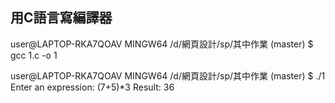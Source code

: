 ## 用C語言寫編譯器
user@LAPTOP-RKA7QOAV MINGW64 /d/網頁設計/sp/其中作業 (master)
$ gcc 1.c -o 1

user@LAPTOP-RKA7QOAV MINGW64 /d/網頁設計/sp/其中作業 (master)
$ ./1
Enter an expression: (7+5)*3
Result: 36
